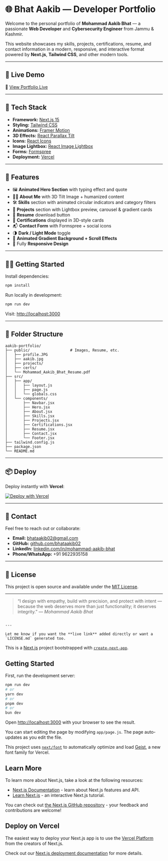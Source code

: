 
# 🌐 Bhat Aakib — Developer Portfolio

Welcome to the personal portfolio of **Mohammad Aakib Bhat** — a passionate **Web Developer** and **Cybersecurity Engineer** from Jammu & Kashmir.

This website showcases my skills, projects, certifications, resume, and contact information in a modern, responsive, and interactive format powered by **Next.js**, **Tailwind CSS**, and other modern tools.

---

## 🚀 Live Demo

🔗 [View Portfolio Live](https://your-vercel-link.vercel.app)

---

## 🧰 Tech Stack

- **Framework:** [Next.js 15](https://nextjs.org)
- **Styling:** [Tailwind CSS](https://tailwindcss.com)
- **Animations:** [Framer Motion](https://www.framer.com/motion/)
- **3D Effects:** [React Parallax Tilt](https://www.npmjs.com/package/react-parallax-tilt)
- **Icons:** [React Icons](https://react-icons.github.io/react-icons/)
- **Image Lightbox:** [React Image Lightbox](https://github.com/frontend-collective/react-image-lightbox)
- **Forms:** [Formspree](https://formspree.io/)
- **Deployment:** [Vercel](https://vercel.com)

---

## 📁 Features

- 🖼️ **Animated Hero Section** with typing effect and quote  
- 👨‍💻 **About Me** with 3D Tilt Image + humanized content  
- 🛠️ **Skills** section with animated circular indicators and category filters  
- 💼 **Projects** section with Lightbox preview, carousel & gradient cards  
- 📜 **Resume** download button  
- 📄 **Certifications** displayed in 3D-style cards  
- 📬 **Contact Form** with Formspree + social icons  
- 🌗 **Dark / Light Mode** toggle  
- 🎨 **Animated Gradient Background + Scroll Effects**  
- 📱 Fully **Responsive Design**  

---

## 🧑‍💻 Getting Started

Install dependencies:

```bash
npm install
````

Run locally in development:

```bash
npm run dev
```

Visit: [http://localhost:3000](http://localhost:3000)

---

## 📁 Folder Structure

```
aakib-portfolio/
├── public/                  # Images, Resume, etc.
│   ├── profile.JPG
│   ├── aakib.jpg
│   ├── projects/
│   ├── certs/
│   └── Mohammad_Aakib_Bhat_Resume.pdf
├── src/
│   ├── app/
│   │   ├── layout.js
│   │   ├── page.js
│   │   └── globals.css
│   └── components/
│       ├── Navbar.jsx
│       ├── Hero.jsx
│       ├── About.jsx
│       ├── Skills.jsx
│       ├── Projects.jsx
│       ├── Certifications.jsx
│       ├── Resume.jsx
│       ├── Contact.jsx
│       └── Footer.jsx
├── tailwind.config.js
├── package.json
└── README.md
```

---

## 📦 Deploy

Deploy instantly with **Vercel**:

[![Deploy with Vercel](https://vercel.com/button)](https://vercel.com/import/project)

---

## 📧 Contact

Feel free to reach out or collaborate:

* **Email:** [bhataakib02@gmail.com](mailto:bhataakib02@gmail.com)
* **GitHub:** [github.com/bhataakib02](https://github.com/bhataakib02)
* **LinkedIn:** [linkedin.com/in/mohammad-aakib-bhat](https://linkedin.com/in/mohammad-aakib-bhat)
* **Phone/WhatsApp:** +91 9622935158

---

## 📝 License

This project is open source and available under the [MIT License](LICENSE).

---

> “I design with empathy, build with precision, and protect with intent — because the web deserves more than just functionality; it deserves integrity.”
> — *Mohammad Aakib Bhat*

```

---

Let me know if you want the **live link** added directly or want a `LICENSE.md` generated too.
```



This is a [Next.js](https://nextjs.org) project bootstrapped with [`create-next-app`](https://github.com/vercel/next.js/tree/canary/packages/create-next-app).

## Getting Started

First, run the development server:

```bash
npm run dev
# or
yarn dev
# or
pnpm dev
# or
bun dev
```

Open [http://localhost:3000](http://localhost:3000) with your browser to see the result.

You can start editing the page by modifying `app/page.js`. The page auto-updates as you edit the file.

This project uses [`next/font`](https://nextjs.org/docs/app/building-your-application/optimizing/fonts) to automatically optimize and load [Geist](https://vercel.com/font), a new font family for Vercel.

## Learn More

To learn more about Next.js, take a look at the following resources:

- [Next.js Documentation](https://nextjs.org/docs) - learn about Next.js features and API.
- [Learn Next.js](https://nextjs.org/learn) - an interactive Next.js tutorial.

You can check out [the Next.js GitHub repository](https://github.com/vercel/next.js) - your feedback and contributions are welcome!

## Deploy on Vercel

The easiest way to deploy your Next.js app is to use the [Vercel Platform](https://vercel.com/new?utm_medium=default-template&filter=next.js&utm_source=create-next-app&utm_campaign=create-next-app-readme) from the creators of Next.js.

Check out our [Next.js deployment documentation](https://nextjs.org/docs/app/building-your-application/deploying) for more details.
